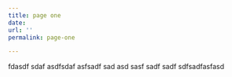 ```yaml
---
title: page one
date: 
url: ''
permalink: page-one

---
```

fdasdf sdaf asdfsdaf asfsadf sad asd sasf sadf sadf sdfsadfasfasd
